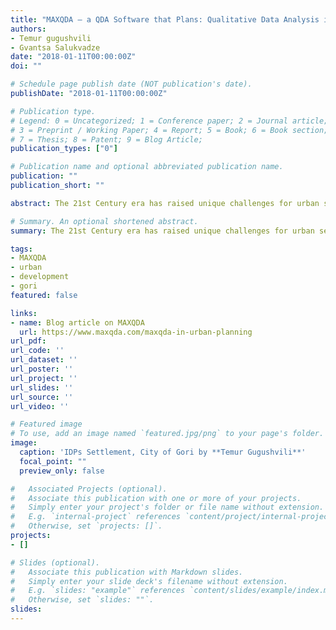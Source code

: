 ```yaml
---
title: "MAXQDA – a QDA Software that Plans: Qualitative Data Analysis in Urban Planning"
authors:
- Temur gugushvili
- Gvantsa Salukvadze
date: "2018-01-11T00:00:00Z"
doi: ""

# Schedule page publish date (NOT publication's date).
publishDate: "2018-01-11T00:00:00Z"

# Publication type.
# Legend: 0 = Uncategorized; 1 = Conference paper; 2 = Journal article;
# 3 = Preprint / Working Paper; 4 = Report; 5 = Book; 6 = Book section;
# 7 = Thesis; 8 = Patent; 9 = Blog Article;
publication_types: ["0"]

# Publication name and optional abbreviated publication name.
publication: ""
publication_short: ""

abstract: The 21st Century era has raised unique challenges for urban settlements and the development of many cities around the world still hinges on outdated urban planning approaches. Urban planning is often hindered by poor planning trends, which serve as the utmost barriers to development and divorce global goals from true localization. Despite the fact that many international policy documents such as the Sustainable Development Goals (Goal 11 – Sustainable Cities and Communities), New Urban Agenda (Habitat III), EU/Georgia Association Agreement, etc., outlined guidelines for inclusive and sustainable development, the real obstacle of how to execute global or national objects on the local level remains.

# Summary. An optional shortened abstract.
summary: The 21st Century era has raised unique challenges for urban settlements and the development of many cities around the world still hinges on outdated urban planning approaches.

tags:
- MAXQDA
- urban
- development
- gori
featured: false

links:
- name: Blog article on MAXQDA
  url: https://www.maxqda.com/maxqda-in-urban-planning
url_pdf: 
url_code: ''
url_dataset: ''
url_poster: ''
url_project: ''
url_slides: ''
url_source: ''
url_video: ''

# Featured image
# To use, add an image named `featured.jpg/png` to your page's folder. 
image:
  caption: 'IDPs Settlement, City of Gori by **Temur Gugushvili**'
  focal_point: ""
  preview_only: false

#   Associated Projects (optional).
#   Associate this publication with one or more of your projects.
#   Simply enter your project's folder or file name without extension.
#   E.g. `internal-project` references `content/project/internal-project/index.md`.
#   Otherwise, set `projects: []`.
projects: 
- []

# Slides (optional).
#   Associate this publication with Markdown slides.
#   Simply enter your slide deck's filename without extension.
#   E.g. `slides: "example"` references `content/slides/example/index.md`.
#   Otherwise, set `slides: ""`.
slides: 
---
```


